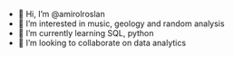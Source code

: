 - 👋 Hi, I’m @amirolroslan
- 👀 I’m interested in music, geology and random analysis  
- 🌱 I’m currently learning SQL, python
- 💞️ I’m looking to collaborate on data analytics


<!---
amirolroslan/amirolroslan is a ✨ special ✨ repository because its `README.md` (this file) appears on your GitHub profile.
You can click the Preview link to take a look at your changes.
--->
